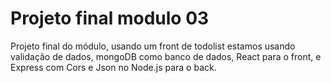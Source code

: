 # Projeto final modulo 03
Projeto final do módulo, usando um front de todolist estamos usando validação de dados, mongoDB como banco de dados, React para o front, e Express com Cors e Json no Node.js para o back.
